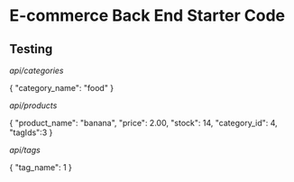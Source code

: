 # E-commerce Back End Starter Code

## Testing

*api/categories*

{
    "category_name": "food"
}

*api/products*

{
    "product_name": "banana",
    "price": 2.00,
    "stock": 14,
    "category_id": 4,
		"tagIds":3
}

*api/tags*

{
    "tag_name": 1
}